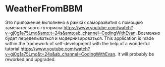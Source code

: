 # WeatherFromBBM
Это приложение выполнено в рамках саморазвития с помощью замечательного туториала https://www.youtube.com/watch?v=gj0g1a75Lmo&amp;t=24s&amp;ab_channel=CodingWithEvan. Возможно будет переделываться и модернизироваться.
This application is made within the framework of self-development with the help of a wonderful tutorial https://www.youtube.com/watch?v=gj0g1a75Lmo&t=24s&ab_channel=CodingWithEvan. It will probably be reworked and upgraded.
